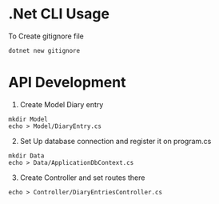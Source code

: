 # .Net CLI Usage
To Create gitignore file 
```
dotnet new gitignore
```

# API Development
1. Create Model Diary entry
```
mkdir Model
echo > Model/DiaryEntry.cs
```
2. Set Up database connection and register it on program.cs
```
mkdir Data
echo > Data/ApplicationDbContext.cs
```
3. Create Controller and set routes there
```
echo > Controller/DiaryEntriesController.cs
```
